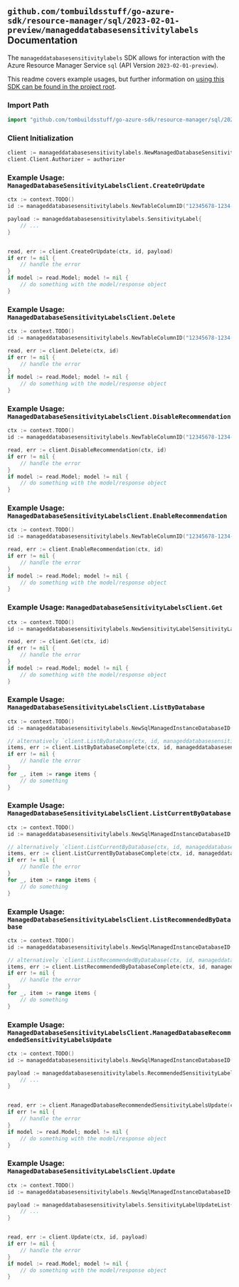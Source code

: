 
## `github.com/tombuildsstuff/go-azure-sdk/resource-manager/sql/2023-02-01-preview/manageddatabasesensitivitylabels` Documentation

The `manageddatabasesensitivitylabels` SDK allows for interaction with the Azure Resource Manager Service `sql` (API Version `2023-02-01-preview`).

This readme covers example usages, but further information on [using this SDK can be found in the project root](https://github.com/tombuildsstuff/go-azure-sdk/tree/main/docs).

### Import Path

```go
import "github.com/tombuildsstuff/go-azure-sdk/resource-manager/sql/2023-02-01-preview/manageddatabasesensitivitylabels"
```


### Client Initialization

```go
client := manageddatabasesensitivitylabels.NewManagedDatabaseSensitivityLabelsClientWithBaseURI("https://management.azure.com")
client.Client.Authorizer = authorizer
```


### Example Usage: `ManagedDatabaseSensitivityLabelsClient.CreateOrUpdate`

```go
ctx := context.TODO()
id := manageddatabasesensitivitylabels.NewTableColumnID("12345678-1234-9876-4563-123456789012", "example-resource-group", "managedInstanceValue", "databaseValue", "schemaValue", "tableValue", "columnValue")

payload := manageddatabasesensitivitylabels.SensitivityLabel{
	// ...
}


read, err := client.CreateOrUpdate(ctx, id, payload)
if err != nil {
	// handle the error
}
if model := read.Model; model != nil {
	// do something with the model/response object
}
```


### Example Usage: `ManagedDatabaseSensitivityLabelsClient.Delete`

```go
ctx := context.TODO()
id := manageddatabasesensitivitylabels.NewTableColumnID("12345678-1234-9876-4563-123456789012", "example-resource-group", "managedInstanceValue", "databaseValue", "schemaValue", "tableValue", "columnValue")

read, err := client.Delete(ctx, id)
if err != nil {
	// handle the error
}
if model := read.Model; model != nil {
	// do something with the model/response object
}
```


### Example Usage: `ManagedDatabaseSensitivityLabelsClient.DisableRecommendation`

```go
ctx := context.TODO()
id := manageddatabasesensitivitylabels.NewTableColumnID("12345678-1234-9876-4563-123456789012", "example-resource-group", "managedInstanceValue", "databaseValue", "schemaValue", "tableValue", "columnValue")

read, err := client.DisableRecommendation(ctx, id)
if err != nil {
	// handle the error
}
if model := read.Model; model != nil {
	// do something with the model/response object
}
```


### Example Usage: `ManagedDatabaseSensitivityLabelsClient.EnableRecommendation`

```go
ctx := context.TODO()
id := manageddatabasesensitivitylabels.NewTableColumnID("12345678-1234-9876-4563-123456789012", "example-resource-group", "managedInstanceValue", "databaseValue", "schemaValue", "tableValue", "columnValue")

read, err := client.EnableRecommendation(ctx, id)
if err != nil {
	// handle the error
}
if model := read.Model; model != nil {
	// do something with the model/response object
}
```


### Example Usage: `ManagedDatabaseSensitivityLabelsClient.Get`

```go
ctx := context.TODO()
id := manageddatabasesensitivitylabels.NewSensitivityLabelSensitivityLabelSourceID("12345678-1234-9876-4563-123456789012", "example-resource-group", "managedInstanceValue", "databaseValue", "schemaValue", "tableValue", "columnValue", "current")

read, err := client.Get(ctx, id)
if err != nil {
	// handle the error
}
if model := read.Model; model != nil {
	// do something with the model/response object
}
```


### Example Usage: `ManagedDatabaseSensitivityLabelsClient.ListByDatabase`

```go
ctx := context.TODO()
id := manageddatabasesensitivitylabels.NewSqlManagedInstanceDatabaseID("12345678-1234-9876-4563-123456789012", "example-resource-group", "managedInstanceValue", "databaseValue")

// alternatively `client.ListByDatabase(ctx, id, manageddatabasesensitivitylabels.DefaultListByDatabaseOperationOptions())` can be used to do batched pagination
items, err := client.ListByDatabaseComplete(ctx, id, manageddatabasesensitivitylabels.DefaultListByDatabaseOperationOptions())
if err != nil {
	// handle the error
}
for _, item := range items {
	// do something
}
```


### Example Usage: `ManagedDatabaseSensitivityLabelsClient.ListCurrentByDatabase`

```go
ctx := context.TODO()
id := manageddatabasesensitivitylabels.NewSqlManagedInstanceDatabaseID("12345678-1234-9876-4563-123456789012", "example-resource-group", "managedInstanceValue", "databaseValue")

// alternatively `client.ListCurrentByDatabase(ctx, id, manageddatabasesensitivitylabels.DefaultListCurrentByDatabaseOperationOptions())` can be used to do batched pagination
items, err := client.ListCurrentByDatabaseComplete(ctx, id, manageddatabasesensitivitylabels.DefaultListCurrentByDatabaseOperationOptions())
if err != nil {
	// handle the error
}
for _, item := range items {
	// do something
}
```


### Example Usage: `ManagedDatabaseSensitivityLabelsClient.ListRecommendedByDatabase`

```go
ctx := context.TODO()
id := manageddatabasesensitivitylabels.NewSqlManagedInstanceDatabaseID("12345678-1234-9876-4563-123456789012", "example-resource-group", "managedInstanceValue", "databaseValue")

// alternatively `client.ListRecommendedByDatabase(ctx, id, manageddatabasesensitivitylabels.DefaultListRecommendedByDatabaseOperationOptions())` can be used to do batched pagination
items, err := client.ListRecommendedByDatabaseComplete(ctx, id, manageddatabasesensitivitylabels.DefaultListRecommendedByDatabaseOperationOptions())
if err != nil {
	// handle the error
}
for _, item := range items {
	// do something
}
```


### Example Usage: `ManagedDatabaseSensitivityLabelsClient.ManagedDatabaseRecommendedSensitivityLabelsUpdate`

```go
ctx := context.TODO()
id := manageddatabasesensitivitylabels.NewSqlManagedInstanceDatabaseID("12345678-1234-9876-4563-123456789012", "example-resource-group", "managedInstanceValue", "databaseValue")

payload := manageddatabasesensitivitylabels.RecommendedSensitivityLabelUpdateList{
	// ...
}


read, err := client.ManagedDatabaseRecommendedSensitivityLabelsUpdate(ctx, id, payload)
if err != nil {
	// handle the error
}
if model := read.Model; model != nil {
	// do something with the model/response object
}
```


### Example Usage: `ManagedDatabaseSensitivityLabelsClient.Update`

```go
ctx := context.TODO()
id := manageddatabasesensitivitylabels.NewSqlManagedInstanceDatabaseID("12345678-1234-9876-4563-123456789012", "example-resource-group", "managedInstanceValue", "databaseValue")

payload := manageddatabasesensitivitylabels.SensitivityLabelUpdateList{
	// ...
}


read, err := client.Update(ctx, id, payload)
if err != nil {
	// handle the error
}
if model := read.Model; model != nil {
	// do something with the model/response object
}
```
